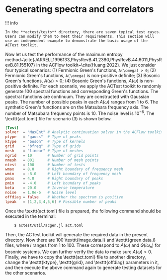 # Generating spectra and correlators

!!! info

    In the **actest/tests** directory, there are seven typical test cases. Users can modify them to meet their requirements. This section will use an independent example to demonstrate the basic usage of the ACTest toolkit.

Now let us test the performance of the maximum entropy method~\cite{JARRELL1996133,PhysRevB.41.2380,PhysRevB.44.6011,PhysRevB.81.155107} in the ACFlow toolkit~\cite{Huang:2022}. We just consider four typical scenarios: (1) Fermionic Green's functions, ``A(\omega) > 0``; (2) Fermionic Green's functions, ``A(\omega)`` is non-positive definite; (3) Bosonic Green's functions, $A(\omega) > 0$; (4) Bosonic Green's functions, $A(\omega)$ is non-positive definite. For each scenario, we apply the ACTest toolkit to randomly generate 100 spectral functions and corresponding Green's functions. The spectral functions are continuum. They are constructed with Gaussian peaks. The number of possible peaks in each $A(\omega)$ ranges from 1 to 6. The synthetic Green's functions are on the Matsubara frequency axis. The number of Matsubara frequency points is 10. The noise level is $10^{-6}$. The \texttt{act.toml} file for scenario (3) is shown below.
```toml
[Test]
solver  = "MaxEnt" # Analytic continuation solver in the ACFlow toolkit
ptype   = "gauss"  # Type of peaks
ktype   = "boson"  # Type of kernels
grid    = "bfreq"  # Type of grids
mesh    = "linear" # Type of meshes
ngrid   = 10       # Number of grid points
nmesh   = 801      # Number of mesh points
ntest   = 100      # Number of tests
wmax    = 8.0      # Right boundary of frequency mesh
wmin    = -8.0     # Left boundary of frequency mesh
pmax    = 4.0      # Right boundary of peaks
pmin    = -4.0     # Left boundary of peaks
beta    = 20.0     # Inverse temperature
noise   = 1.0e-6   # Noise level
offdiag = false    # Whether the spectrum is positive
lpeak   = [1,2,3,4,5,6] # Possible number of peaks
```
Once the \texttt{act.toml} file is prepared, the following command should be executed in the terminal:
```shell
    $ actest/util/acgen.jl act.toml
```
Then, the ACTest toolkit will generate the required data in the present directory. Now there are 100 \texttt{image.data.i} and \texttt{green.data.i} files, where $i$ ranges from 1 to 100. These correspond to $A(\omega)$ and $G(i\omega_n)$ for bosonic systems. We can further verify the data to make sure $A(\omega) > 0$. Finally, we have to copy the \texttt{act.toml} file to another directory, change the \texttt{ktype}, \texttt{grid}, and \texttt{offdiag} parameters in it, and then execute the above command again to generate testing datasets for the other scenarios.
